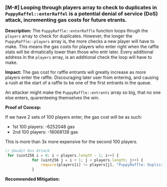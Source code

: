 ### [M-#] Looping through players array to check to duplicates in `PuppyRaffel::enterRaffel` is a potential denial of service (DoS) attack, incrementing gas costs for future etrants.

**Description:** The `PuppyRaffle::enterRaffle` function loops thrugh the `players` array to check for duplicates. However, the longer the `PuppyRaffle::players` array is, the more checks a new player will have to make. This means the gas costs for players who enter right when the raffle stats will be drmatically lower than those who entr later. Every additional address in the `players` array, is an additional check the loop will have to make.

**Impact:** The gas cost for raffle entrants will greatly increase as more players enter the raffle. Discouraging later user from entering, and causing a rush at the start of a raffle to be one of the first entrants in the queue.

An attacker might make the `PuppyRaffle::entrants` array so big, that no one else enters, quarenteeing themselves the win.

**Proof of Concep:**

If we have 2 sets of 100 players enter, the gas cost will be as such:

- 1st 100 players: -6252048 gas
- 2nd 100 players: -18068138 gas

This is more than 3x more expensive for the second 100 players.

```javascript
// @audit Dos Attack
 for (uint256 i = 0; i < players.length - 1; i++) {
            for (uint256 j = i + 1; j < players.length; j++) {
                require(players[i] != players[j], "PuppyRaffle: Duplicate player");
            }
```

**Recomnended Mitigation:**
